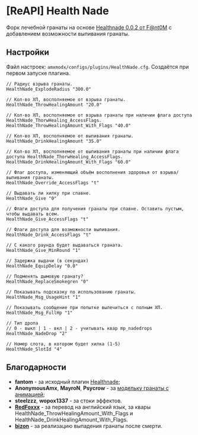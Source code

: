 # [ReAPI] Health Nade

Форк лечебной гранаты на основе [Healthnade 0.0.2 от F@nt0M](https://dev-cs.ru/resources/992/) с добавлением возможности выпивания гранаты.

## Настройки

Файл настроек: `amxmodx/configs/plugins/HealthNade.cfg`. Создаётся при первом запуске плагина.

```
// Радиус взрыва гранаты.
HealthNade_ExplodeRadius "300.0"

// Кол-во ХП, восполняемое от взрыва гранаты.
HealthNade_ThrowHealingAmount "20.0"

// Кол-во ХП, восполняемое от взрыва гранаты при наличии флага доступа HealthNade_ThorwHealing_AccessFlags.
HealthNade_ThrowHealingAmount_With_Flags "40.0"

// Кол-во ХП, восполняемое от выпивания гранаты.
HealthNade_DrinkHealingAmount "35.0"

// Кол-во ХП, восполняемое от выпивания гранаты при наличии флага доступа HealthNade_ThorwHealing_AccessFlags.
HealthNade_DrinkHealingAmount_With_Flags "60.0"

// Флаг доступа, изменяющий объём восполнения здоровья от взрыва/выпивания гранаты.
HealthNade_Override_AccessFlags "t"

// Выдавать ли хилку при спавне.
HealthNade_Give "0"

// Флаги доступа для получения гранаты при спавне. Оставить пустым, чтобы выдавать всем.
HealthNade_Give_AccessFlags "t"

// Флаги доступа для возможности выпивания.
HealthNade_Drink_AccessFlags "t"

// С какого раунда будет выдаваться граната.
HealthNade_Give_MinRound "1"

// Задержка выдачи (в секундах)
HealthNade_EquipDelay "0.0"

// Подменять дымовую гранату?
HealthNade_ReplaceSmokegren "0"

// Показывать подсказку по использованию гранаты.
HealthNade_Msg_UsageHint "1"

// Показывать сообщение при попытке вылечиться с полным ХП.
HealthNade_Msg_FullHp "1"

// Тип дропа
// 0 - выкл | 1 - вкл | 2 - учитывать квар mp_nadedrops
HealthNade_NadeDrop "2"

// Номер слота, в котором будет хилка (1-5)
HealthNade_SlotId "4"
```

## Благодарности

- **fantom** - за исходный плагин [Healthnade](https://dev-cs.ru/resources/992/);
- **AnonymousAmx**, **MayroN**, **Psycrow** - за [модельку гранаты с анимацией](https://dev-cs.ru/threads/18355/);
- **steelzzz**, **wopox1337** - за стоки эффектов.
- **[RedFoxxx](https://dev-cs.ru/members/8560/)** - за перевод на английский язык, за квары HealthNade_ThrowHealingAmount_With_Flags и HealthNade_DrinkHealingAmount_With_Flags.
- **[bizon](https://dev-cs.ru/members/4218/)** - за реализацию выпадения гранаты после смерти.
